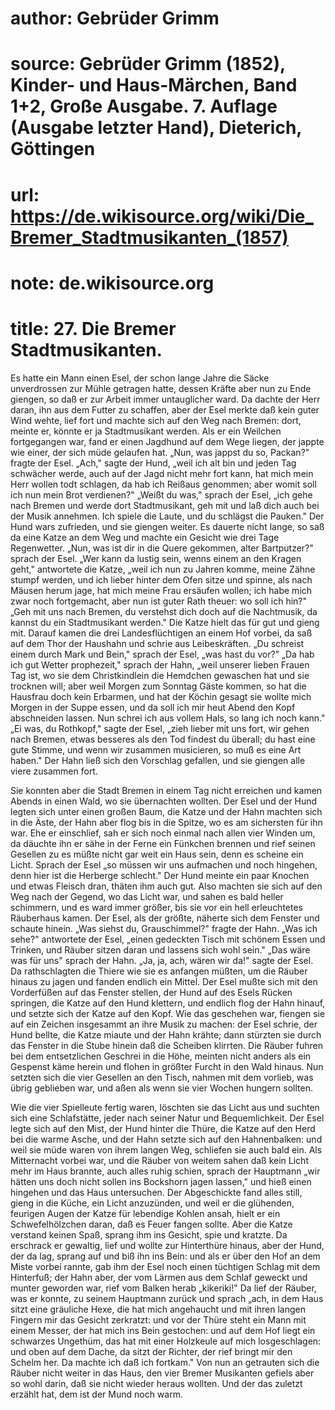# author: Gebrüder Grimm
# source: Gebrüder Grimm (1852), Kinder- und Haus-Märchen, Band 1+2, Große Ausgabe. 7. Auflage (Ausgabe letzter Hand), Dieterich, Göttingen
# url: https://de.wikisource.org/wiki/Die_Bremer_Stadtmusikanten_(1857)
# note: de.wikisource.org
# title: 27. Die Bremer Stadtmusikanten.

Es hatte ein Mann einen Esel, der schon lange Jahre die Säcke unverdrossen zur Mühle getragen hatte, dessen Kräfte aber nun zu Ende giengen, so daß er zur Arbeit immer untauglicher ward. Da dachte der Herr daran, ihn aus dem Futter zu schaffen, aber der Esel merkte daß kein guter Wind wehte, lief fort und machte sich auf den Weg nach Bremen: dort, meinte er, könnte er ja Stadtmusikant werden. Als er ein Weilchen fortgegangen war, fand er einen Jagdhund auf dem Wege liegen, der jappte wie einer, der sich müde gelaufen hat. „Nun, was jappst du so, Packan?" fragte der Esel. „Ach," sagte der Hund, „weil ich alt bin und jeden Tag schwächer werde, auch auf der Jagd nicht mehr fort kann, hat mich mein Herr wollen todt schlagen, da hab ich Reißaus genommen; aber womit soll ich nun mein Brot verdienen?" „Weißt du was," sprach der Esel, „ich gehe nach Bremen und werde dort Stadtmusikant, geh mit und laß dich auch bei der Musik annehmen. Ich spiele die Laute, und du schlägst die Pauken." Der Hund wars zufrieden, und sie giengen weiter. Es dauerte nicht lange, so saß da eine Katze an dem Weg und machte ein Gesicht wie drei Tage Regenwetter. „Nun, was ist dir in die Quere gekommen, alter Bartputzer?" sprach der Esel. „Wer kann da lustig sein, wenns einem an den Kragen geht," antwortete die Katze, „weil ich nun zu Jahren komme, meine Zähne stumpf werden, und ich lieber hinter dem Ofen sitze und spinne, als nach Mäusen herum jage, hat mich meine Frau ersäufen wollen; ich  habe mich zwar noch fortgemacht, aber nun ist guter Rath theuer: wo soll ich hin?" „Geh mit uns nach Bremen, du verstehst dich doch auf die Nachtmusik, da kannst du ein Stadtmusikant werden." Die Katze hielt das für gut und gieng mit. Darauf kamen die drei Landesflüchtigen an einem Hof vorbei, da saß auf dem Thor der Haushahn und schrie aus Leibeskräften. „Du schreist einem durch Mark und Bein," sprach der Esel, „was hast du vor?" „Da hab ich gut Wetter prophezeit," sprach der Hahn, „weil unserer lieben Frauen Tag ist, wo sie dem Christkindlein die Hemdchen gewaschen hat und sie trocknen will; aber weil Morgen zum Sonntag Gäste kommen, so hat die Hausfrau doch kein Erbarmen, und hat der Köchin gesagt sie wollte mich Morgen in der Suppe essen, und da soll ich mir heut Abend den Kopf abschneiden lassen. Nun schrei ich aus vollem Hals, so lang ich noch kann." „Ei was, du Rothkopf," sagte der Esel, „zieh lieber mit uns fort, wir gehen nach Bremen, etwas besseres als den Tod findest du überall; du hast eine gute Stimme, und wenn wir zusammen musicieren, so muß es eine Art haben." Der Hahn ließ sich den Vorschlag gefallen, und sie giengen alle viere zusammen fort. 

Sie konnten aber die Stadt Bremen in einem Tag nicht erreichen und kamen Abends in einen Wald, wo sie übernachten wollten. Der Esel und der Hund legten sich unter einen großen Baum, die Katze und der Hahn machten sich in die Äste, der Hahn aber flog bis in die Spitze, wo es am sichersten für ihn war. Ehe er einschlief, sah er sich noch einmal nach allen vier Winden um, da däuchte ihn er sähe in der Ferne ein Fünkchen brennen und rief seinen Gesellen zu es müßte nicht gar weit ein Haus sein, denn es scheine ein Licht. Sprach der Esel „so müssen wir uns aufmachen und noch hingehen, denn hier ist die Herberge schlecht." Der Hund meinte ein paar Knochen und etwas Fleisch  dran, thäten ihm auch gut. Also machten sie sich auf den Weg nach der Gegend, wo das Licht war, und sahen es bald heller schimmern, und es ward immer größer, bis sie vor ein hell erleuchtetes Räuberhaus kamen. Der Esel, als der größte, näherte sich dem Fenster und schaute hinein. „Was siehst du, Grauschimmel?" fragte der Hahn. „Was ich sehe?" antwortete der Esel, „einen gedeckten Tisch mit schönem Essen und Trinken, und Räuber sitzen daran und lassens sich wohl sein." „Das wäre was für uns" sprach der Hahn. „Ja, ja, ach, wären wir da!" sagte der Esel. Da rathschlagten die Thiere wie sie es anfangen müßten, um die Räuber hinaus zu jagen und fanden endlich ein Mittel. Der Esel mußte sich mit den Vorderfüßen auf das Fenster stellen, der Hund auf des Esels Rücken springen, die Katze auf den Hund klettern, und endlich flog der Hahn hinauf, und setzte sich der Katze auf den Kopf. Wie das geschehen war, fiengen sie auf ein Zeichen insgesammt an ihre Musik zu machen: der Esel schrie, der Hund bellte, die Katze miaute und der Hahn krähte; dann stürzten sie durch das Fenster in die Stube hinein daß die Scheiben klirrten. Die Räuber fuhren bei dem entsetzlichen Geschrei in die Höhe, meinten nicht anders als ein Gespenst käme herein und flohen in größter Furcht in den Wald hinaus. Nun setzten sich die vier Gesellen an den Tisch, nahmen mit dem vorlieb, was übrig geblieben war, und aßen als wenn sie vier Wochen hungern sollten. 

Wie die vier Spielleute fertig waren, löschten sie das Licht aus und suchten sich eine Schlafstätte, jeder nach seiner Natur und Bequemlichkeit. Der Esel legte sich auf den Mist, der Hund hinter die Thüre, die Katze auf den Herd bei die warme Asche, und der Hahn setzte sich auf den Hahnenbalken: und weil sie müde waren von ihrem langen Weg, schliefen sie auch bald ein. Als Mitternacht vorbei war, und die Räuber von weitem sahen daß kein  Licht mehr im Haus brannte, auch alles ruhig schien, sprach der Hauptmann „wir hätten uns doch nicht sollen ins Bockshorn jagen lassen," und hieß einen hingehen und das Haus untersuchen. Der Abgeschickte fand alles still, gieng in die Küche, ein Licht anzuzünden, und weil er die glühenden, feurigen Augen der Katze für lebendige Kohlen ansah, hielt er ein Schwefelhölzchen daran, daß es Feuer fangen sollte. Aber die Katze verstand keinen Spaß, sprang ihm ins Gesicht, spie und kratzte. Da erschrack er gewaltig, lief und wollte zur Hinterthüre hinaus, aber der Hund, der da lag, sprang auf und biß ihn ins Bein: und als er über den Hof an dem Miste vorbei rannte, gab ihm der Esel noch einen tüchtigen Schlag mit dem Hinterfuß; der Hahn aber, der vom Lärmen aus dem Schlaf geweckt und munter geworden war, rief vom Balken herab „kikeriki!" Da lief der Räuber, was er konnte, zu seinem Hauptmann zurück und sprach „ach, in dem Haus sitzt eine gräuliche Hexe, die hat mich angehaucht und mit ihren langen Fingern mir das Gesicht zerkratzt: und vor der Thüre steht ein Mann mit einem Messer, der hat mich ins Bein gestochen: und auf dem Hof liegt ein schwarzes Ungethüm, das hat mit einer Holzkeule auf mich losgeschlagen: und oben auf dem Dache, da sitzt der Richter, der rief bringt mir den Schelm her. Da machte ich daß ich fortkam." Von nun an getrauten sich die Räuber nicht weiter in das Haus, den vier Bremer Musikanten gefiels aber so wohl darin, daß sie nicht wieder heraus wollten. Und der das zuletzt erzählt hat, dem ist der Mund noch warm. 

